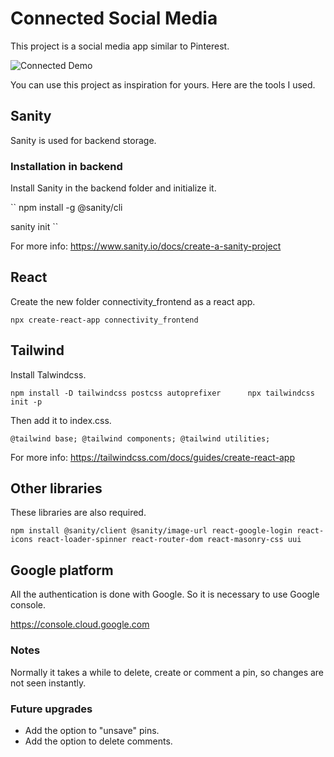 # Connected Social Media

This project is a social media app similar to Pinterest.

![Connected Demo](https://user-images.githubusercontent.com/60159818/201227892-696aa222-c3dc-4026-9df0-432d5494ac90.JPG)

You can use this project as inspiration for yours. Here are the tools I used.

## Sanity

Sanity is used for backend storage.

### Installation in backend

Install Sanity in the backend folder and initialize it.

``
npm install -g @sanity/cli

sanity init
``

For more info: <https://www.sanity.io/docs/create-a-sanity-project>

## React

Create the new folder connectivity_frontend as a react app.

`
npx create-react-app connectivity_frontend
`

## Tailwind

Install Talwindcss.

`
npm install -D tailwindcss postcss autoprefixer     
npx tailwindcss init -p
`

Then add it to index.css.

``
@tailwind base;
@tailwind components;
@tailwind utilities;
``

For more info: <https://tailwindcss.com/docs/guides/create-react-app>

## Other libraries

These libraries are also required.

`
npm install @sanity/client @sanity/image-url react-google-login react-icons react-loader-spinner react-router-dom react-masonry-css uui
`

## Google platform

All the authentication is done with Google. So it is necessary to use Google console.

<https://console.cloud.google.com>

### Notes

Normally it takes a while to delete, create or comment a pin, so changes are not seen instantly.

### Future upgrades

- Add the option to "unsave" pins.
- Add the option to delete comments.
